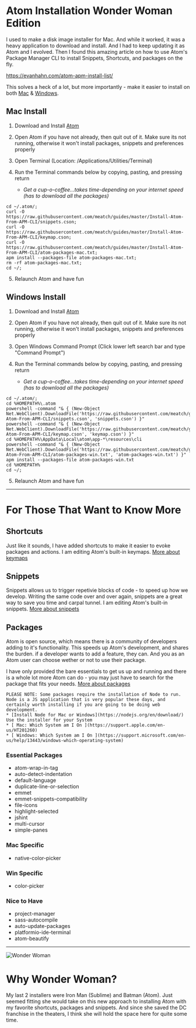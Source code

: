 # Atom Installation Wonder Woman Edition

I used to make a disk image installer for Mac. And while it worked, it was a heavy application to download and install. And I had to keep updating it as Atom and I evolved. Then I found this amazing article on how to use Atom's Package Manager CLI to install Snippets, Shortcuts, and packages on the fly.

https://evanhahn.com/atom-apm-install-list/

This solves a heck of a lot, but more importantly - make it easier to install on both [Mac](#mac) & [Windows](#win).


## Mac Install

1. Download and Install <a href="https://atom.io/" target="atom">Atom</a>

2. Open Atom if you have not already, then quit out of it. Make sure its not running, otherwise it won't install packages, snippets and preferences properly

3. Open Terminal (Location: /Applications/Utilities/Terminal)

4. Run the Terminal commands below by copying, pasting, and pressing return
    * *Get a cup-o-coffee...takes time-depending on your internet speed (has to download all the packages)*

```
cd ~/.atom/;
curl -O https://raw.githubusercontent.com/meatch/guides/master/Install-Atom-From-APM-CLI/snippets.cson;
curl -O https://raw.githubusercontent.com/meatch/guides/master/Install-Atom-From-APM-CLI/keymap.cson;
curl -O https://raw.githubusercontent.com/meatch/guides/master/Install-Atom-From-APM-CLI/atom-packages-mac.txt;
apm install --packages-file atom-packages-mac.txt;  
rm -rf atom-packages-mac.txt;
cd ~/;
```

5. Relaunch Atom and have fun

## Windows Install

1. Download and Install <a href="https://atom.io/" target="atom">Atom</a>

2. Open Atom if you have not already, then quit out of it. Make sure its not running, otherwise it won't install packages, snippets and preferences properly

3. Open Windows Command Prompt (Click lower left search bar and type "Command Prompt")

4. Run the Terminal commands below by copying, pasting, and pressing return
    * *Get a cup-o-coffee...takes time-depending on your internet speed (has to download all the packages)*

```
cd ~/.atom/;
cd %HOMEPATH%\.atom
powershell -command "& { (New-Object Net.WebClient).DownloadFile('https://raw.githubusercontent.com/meatch/guides/master/Install-Atom-From-APM-CLI/snippets.cson', 'snippets.cson') }"
powershell -command "& { (New-Object Net.WebClient).DownloadFile('https://raw.githubusercontent.com/meatch/guides/master/Install-Atom-From-APM-CLI/keymap.cson', 'keymap.cson') }"
cd %HOMEPATH%\AppData\Local\atom\app-*\resources\cli
powershell -command "& { (New-Object Net.WebClient).DownloadFile('https://raw.githubusercontent.com/meatch/guides/master/Install-Atom-From-APM-CLI/atom-packages-win.txt', 'atom-packages-win.txt') }"
apm install --packages-file atom-packages-win.txt
cd %HOMEPATH%
cd ~/;
```

5. Relaunch Atom and have fun

---

# For Those That Want to Know More

## Shortcuts
Just like it sounds, I have added shortcuts to make it easier to evoke packages and actions. I am editing Atom's built-in keymaps.
<a
    class="btn btn-primary"
    href="http://flight-manual.atom.io/behind-atom/sections/keymaps-in-depth/"
    target="keymaps"
    >
    More about keymaps
</a>


## Snippets
Snippets allows us to trigger repetivie blocks of code - to speed up how we develop. Writing the same code over and over again, snippets are a great way to save you time and carpal tunnel. I am editing Atom's built-in snippets.
<a
    class="btn btn-primary"
    href="http://flight-manual.atom.io/using-atom/sections/snippets/"
    target="snippets"
    >
    More about snippets
</a>


## Packages
Atom is open source, which means there is a community of developers adding to it's functionality. This speeds up Atom's development, and shares the burden. if a developer wants to add a feature, they can. And you as an Atom user can choose wether or not to use their package.

I have only provided the bare essentials to get us up and running and there is a whole lot more Atom can do - you may just have to search for the package that fits your needs.
<a
    class="btn btn-primary"
    href="http://flight-manual.atom.io/using-atom/sections/atom-packages/"
    target="packages"
    >
    More about packages
</a>

```
PLEASE NOTE: Some packages require the installation of Node to run. Node is a JS application that is very popular these days, and certainly worth installing if you are going to be doing web development.
* [Install Node for Mac or Windows](https://nodejs.org/en/download/) Use the installer for your System
* [ Mac: Which System am I On ](https://support.apple.com/en-us/HT201260)
* [ Windows: Which System am I On ](https://support.microsoft.com/en-us/help/13443/windows-which-operating-system)
```

### Essential Packages
* atom-wrap-in-tag
* auto-detect-indentation
* default-language
* duplicate-line-or-selection
* emmet
* emmet-snippets-compatibility
* file-icons
* highlight-selected
* jshint
* multi-cursor
* simple-panes

### Mac Specific
* native-color-picker

### Win Specific
* color-picker

### Nice to Have
* project-manager
* sass-autocompile
* auto-update-packages
* platformio-ide-terminal
* atom-beautify


---

![Wonder Woman](https://upload.wikimedia.org/wikipedia/en/e/ed/Wonder_Woman_%282017_film%29.jpg)

# Why Wonder Woman?

My last 2 installers were Iron Man (Sublime) and Batman (Atom). Just seemed fitting she would take on this new approach to installing Atom with my favorite shortcuts, packages and snippets. And since she saved the DC franchise in the theaters, I think she will hold the space here for quite some time.
